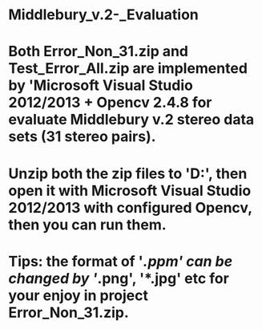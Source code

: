 # Middlebury_v.2-_Evaluation

#    Both Error_Non_31.zip and Test_Error_All.zip are implemented by 'Microsoft Visual Studio 2012/2013 + Opencv 2.4.8 for evaluate Middlebury v.2 stereo data sets (31 stereo pairs). 
#   Unzip both the zip files to 'D:\', then open it with Microsoft Visual Studio 2012/2013 with configured Opencv, then you can run them.
#    Tips: the format of '*.ppm' can be changed by '*.png', '*.jpg' etc for your enjoy in project Error_Non_31.zip.  
